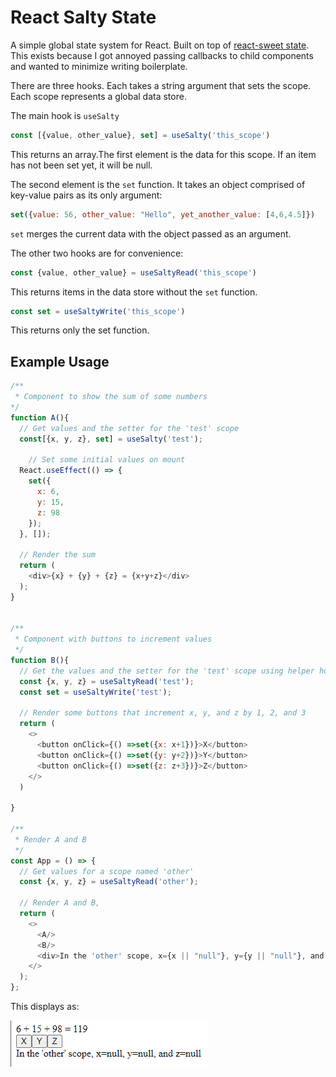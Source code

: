 # React Salty State

A simple global state system for React. Built on top of [react-sweet state](https://github.com/atlassian/react-sweet-state). This exists because I got annoyed passing callbacks to child components and wanted to minimize writing boilerplate.

There are three hooks. Each takes a string argument that sets the scope. Each scope represents a global data store.

The main hook is ```useSalty```

```js
const [{value, other_value}, set] = useSalty('this_scope')
```
This returns an array.The first element is the data for this scope. If an item has not been set yet, it will be null.

The second element is the ```set``` function. It takes an object comprised of key-value pairs as its only argument:

```js
set({value: 56, other_value: "Hello", yet_another_value: [4,6,4.5]})
```
```set``` merges the current data with the object passed as an argument. 

The other two hooks are for convenience:

```js
const {value, other_value} = useSaltyRead('this_scope')
```
This returns items in the data store without the ```set``` function.

```js
const set = useSaltyWrite('this_scope')
```
This returns only the set function.

## Example Usage
```js
/**
 * Component to show the sum of some numbers
*/
function A(){
  // Get values and the setter for the 'test' scope
  const[{x, y, z}, set] = useSalty('test');

    // Set some initial values on mount
  React.useEffect(() => {
    set({
      x: 6,
      y: 15,
      z: 98
    });
  }, []);

  // Render the sum
  return (
    <div>{x} + {y} + {z} = {x+y+z}</div>
  );
}


/**
 * Component with buttons to increment values
 */
function B(){
  // Get the values and the setter for the 'test' scope using helper hooks
  const {x, y, z} = useSaltyRead('test');
  const set = useSaltyWrite('test');

  // Render some buttons that increment x, y, and z by 1, 2, and 3
  return (
    <>
      <button onClick={() =>set({x: x+1})}>X</button>
      <button onClick={() =>set({y: y+2})}>Y</button>
      <button onClick={() =>set({z: z+3})}>Z</button>
    </>
  )
  
}

/**
 * Render A and B
 */
const App = () => {
  // Get values for a scope named 'other'
  const {x, y, z} = useSaltyRead('other');

  // Render A and B, 
  return (
    <>
      <A/>
      <B/>
      <div>In the 'other' scope, x={x || "null"}, y={y || "null"}, and z={z || "null"}</div>
    </>
  );
};
```

This displays as:

![example-result](example-result.png)




